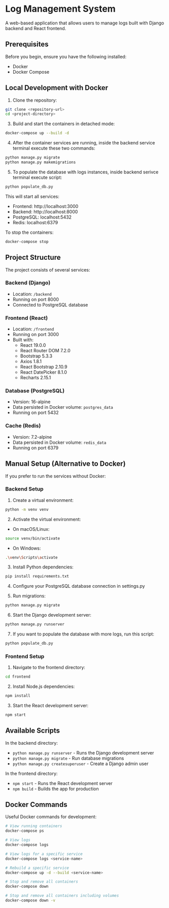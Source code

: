 # Log Management System

A web-based application that allows users to manage logs built with Django backend and React frontend.

## Prerequisites

Before you begin, ensure you have the following installed:
- Docker
- Docker Compose

## Local Development with Docker

1. Clone the repository:
```bash
git clone <repository-url>
cd <project-directory>
```

3. Build and start the containers in detached mode:
```bash
docker-compose up --build -d
```

4. After the container services are running, inside the backend service terminal execute these two commands:
```bash
python manage.py migrate
python manage.py makemigrations
```

5. To populate the database with logs instances, inside backend serivce terminal execute script:
```bash
python populate_db.py
```

This will start all services:
- Frontend: http://localhost:3000
- Backend: http://localhost:8000
- PostgreSQL: localhost:5432
- Redis: localhost:6379

To stop the containers:
```bash
docker-compose stop
```


## Project Structure

The project consists of several services:

### Backend (Django)
- Location: `/backend`
- Running on port 8000
- Connected to PostgreSQL database

### Frontend (React)
- Location: `/frontend`
- Running on port 3000
- Built with:
  - React 19.0.0
  - React Router DOM 7.2.0
  - Bootstrap 5.3.3
  - Axios 1.8.1
  - React Bootstrap 2.10.9
  - React DatePicker 8.1.0
  - Recharts 2.15.1

### Database (PostgreSQL)
- Version: 16-alpine
- Data persisted in Docker volume: `postgres_data`
- Running on port 5432

### Cache (Redis)
- Version: 7.2-alpine
- Data persisted in Docker volume: `redis_data`
- Running on port 6379

## Manual Setup (Alternative to Docker)

If you prefer to run the services without Docker:

### Backend Setup

1. Create a virtual environment:
```bash
python -m venv venv
```

2. Activate the virtual environment:
- On macOS/Linux:
```bash
source venv/bin/activate
```
- On Windows:
```bash
.\venv\Scripts\activate
```

3. Install Python dependencies:
```bash
pip install requirements.txt
```

4. Configure your PostgreSQL database connection in settings.py

5. Run migrations:
```bash
python manage.py migrate
```

6. Start the Django development server:
```bash
python manage.py runserver
```
7. If you want to populate the database with more logs, run this script:
```bash
python populate_db.py
```

### Frontend Setup

1. Navigate to the frontend directory:
```bash
cd frontend
```

2. Install Node.js dependencies:
```bash
npm install
```

3. Start the React development server:
```bash
npm start
```

## Available Scripts

In the backend directory:
- `python manage.py runserver` - Runs the Django development server
- `python manage.py migrate` - Run database migrations
- `python manage.py createsuperuser` - Create a Django admin user

In the frontend directory:
- `npm start` - Runs the React development server
- `npm build` - Builds the app for production

## Docker Commands

Useful Docker commands for development:

```bash
# View running containers
docker-compose ps

# View logs
docker-compose logs

# View logs for a specific service
docker-compose logs <service-name>

# Rebuild a specific service
docker-compose up -d --build <service-name>

# Stop and remove all containers
docker-compose down

# Stop and remove all containers including volumes
docker-compose down -v
```
